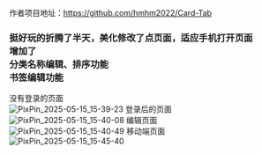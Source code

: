 作者项目地址：https://github.com/hmhm2022/Card-Tab<br>
<h3>挺好玩的折腾了半天，美化修改了点页面，适应手机打开页面<br>
增加了<br>
分类名称编辑、排序功能<br>
书签编辑功能<br></h3>

没有登录的页面<br>
![PixPin_2025-05-15_15-39-23](https://github.com/user-attachments/assets/ddf6a322-52e4-4a13-bc09-830f66ffdc3b)
登录后的页面<br>
![PixPin_2025-05-15_15-40-08](https://github.com/user-attachments/assets/1a5441d0-43d7-41c7-b68e-0a08d370e93a)
编辑页面<br>
![PixPin_2025-05-15_15-40-49](https://github.com/user-attachments/assets/3899cb8d-9ce1-4b4c-acdd-f61e30e95e2d)
移动端页面<br>
![PixPin_2025-05-15_15-45-40](https://github.com/user-attachments/assets/ddb07c86-4542-4bc2-83e4-a12d670635a8)

